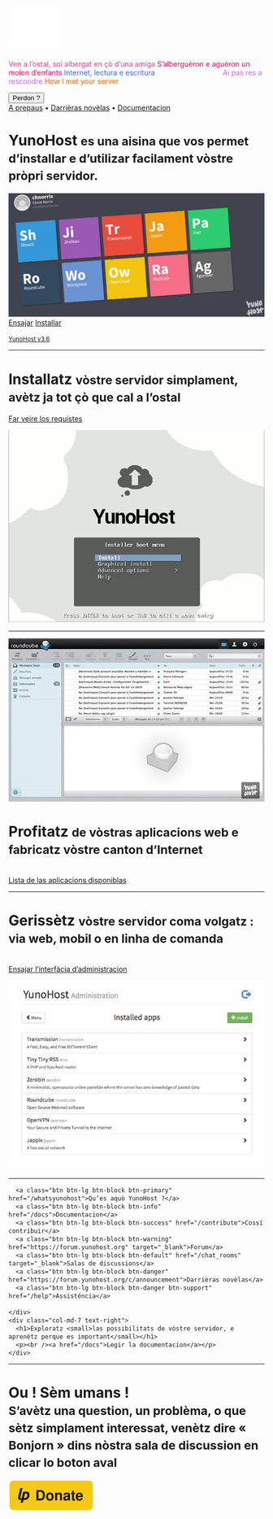 <div class="teasing-part">                                                                      

  <div class="home-logo">
    <img src="/images/ynh_logo_white_300dpi.png" width="100"/>
  </div>

  <div class="punchline">
    <p>
      <span class="yolo 1" style="color: #FF3399;">Ven a l’ostal, soi albergat en çò d’una amiga</span>
      <span class="yolo 2" style="color: #FF0066;">S’alberguèron e aguèron un molon d’enfants</span>
      <span class="yolo 3" style="color: #3366FF;">Internet, lectura e escritura</span>
      <span class="yolo 4" style="color: #FFFFFF;">monssur@michu.fr</span>
      <span class="yolo 5" style="color: #CC66FF;">Ai pas res a rescondre</span>
      <span class="yolo 6" style="color: #FF6600;">How I met your server</span>
    </p>
    <button class="btn btn-primary btn-lg btn-block yolobtn">Perdon ?</button>
  </div>

  <div class="main-links hidden-xs">
    <a href="/whatsyunohost">A prepaus</a> <span class="colored-bar">•</span> 
    <a href="https://forum.yunohost.org/c/announcement" target="_blank">Darrièras novèlas</a> <span class="colored-bar">•</span> 
    <a href="/docs">Documentacion</a>
  </div>

</div><!-- teasing-part -->

<div class="boring-part" markdown="1">

  <h1>YunoHost <small> es una aisina que vos permet d’installar e d’utilizar facilament vòstre pròpri servidor.</small></h1>

  <div class="home-panel">
    <img src="/images/home_panel.jpg" />
  </div>

  <div class="call-to-action">
    <a class="btn btn-primary btn-lg" href="/try">Ensajar</a>
    <a class="btn btn-success btn-lg" href="/install">Installar</a>
    <p class="text-muted"><small><a href="https://forum.yunohost.org/t/yunohost-3-6-release-sortie-de-yunohost-3-6/8359">YunoHost v3.6</a></small></p>
  </div>

  <hr />

  <div class="row cf">
    <div class="col-md-7">
      <h1>Installatz <small>vòstre servidor simplament, avètz ja tot çò que cal a l’ostal</small></h1>
      <p><a href="/hardware">Far veire los requistes</a></p>
    </div>
    <div class="col-md-4">
      <div class="feature-pic">
        <img src="/images/home_install.png" />
      </div>
    </div>
  </div>

  <hr />

  <div class="row cf">
    <div class="col-md-4">
      <div class="feature-pic">
        <img src="/images/home_enjoy.jpg" />
      </div>
    </div>
    <div class="col-md-7 text-right">
      <h1>Profitatz <small>de vòstras aplicacions web e fabricatz vòstre canton d’Internet</small></h1>
      <p><br /><a href="/apps">Lista de las aplicacions disponiblas</a></p>
    </div>
  </div>

  <hr />

  <div class="row cf">
    <div class="col-md-7">
      <h1>Gerissètz <small>vòstre servidor coma volgatz : via web, mobil o en linha de comanda</small></h1>
      <p><br /><a href="/try">Ensajar l’interfàcia d’administracion</a></p>
    </div>
    <div class="col-md-4">
      <div class="feature-pic">
        <img src="/images/home_manage.jpg" />
      </div>
    </div>
  </div>

  <hr />

  <div class="row cf">
    <div class="col-md-4 button-list">

      <a class="btn btn-lg btn-block btn-primary" href="/whatsyunohost">Qu’es aquò YunoHost ?</a>
      <a class="btn btn-lg btn-block btn-info" href="/docs">Documentacion</a>
      <a class="btn btn-lg btn-block btn-success" href="/contribute">Cossí contribuir</a>
      <a class="btn btn-lg btn-block btn-warning" href="https://forum.yunohost.org" target="_blank">Forum</a>
      <a class="btn btn-lg btn-block btn-default" href="/chat_rooms" target="_blank">Salas de discussions</a>
      <a class="btn btn-lg btn-block btn-danger" href="https://forum.yunohost.org/c/announcement">Darrièras novèlas</a>
      <a class="btn btn-lg btn-block btn-danger btn-support" href="/help">Assisténcia</a>

    </div>
    <div class="col-md-7 text-right">
      <h1>Exploratz <small>las possibilitats de vòstre servidor, e aprenètz perque es important</small></h1>
      <p><br /><a href="/docs">Legir la documentacion</a></p>
    </div>
  </div>

  <hr />

  <div class="text-center">
    <h1>Ou ! Sèm umans !<br /><small> S’avètz una question, un problèma, o que sètz simplament interessat, venètz dire « Bonjorn » dins nòstra sala de discussion en clicar lo boton aval &nbsp;<span class="glyphicon glyphicon-share-alt"></span> </small></h1>

<p class="liberapay">
      <a href="https://liberapay.com/YunoHost" target="_blank"><img src="/images/liberapay_logo.svg" alt="Donation button" title="Liberapay" /></a>
    </p>
    
  </div>

</div><!-- boring-part -->

<script type="text/javascript">
    jQuery('.teasing-part').css({
        marginTop: '0',
        display: 'block'
    });
    jQuery('.boring-part').css({
        marginTop: jQuery(window).height() + 100
    });
    jQuery( window ).resize(function() {
        jQuery('.boring-part').css({
            marginTop: jQuery('.teasing-part').height() + 100
        });
    });
    jQuery('.yolo').hide();
    randomNumber = Math.floor((Math.random()*jQuery('.yolo').length)+1);
    color = jQuery('.yolo.' + randomNumber).css('color');
    jQuery('.yolo.' + randomNumber).fadeIn();
    document.title = jQuery('.yolo.' + randomNumber).text();
    jQuery('.colored-bar').css({
      color: color,
      fontWeight: 'bold',
      padding: '1%'
    });
    jQuery('.yolobtn').css({
      background: color,
      borderColor: color
    }).on('click', function() {
      jQuery('html, body').animate({
        scrollTop: jQuery(window).height() + 80
      }, 500);
    });

</script>

